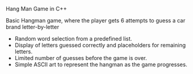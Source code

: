 Hang Man Game in C++

Basic Hangman game, where the player gets 6 attempts to guess a car brand letter-by-letter

- Random word selection from a predefined list.
- Display of letters guessed correctly and placeholders for remaining letters.
- Limited number of guesses before the game is over.
- Simple ASCII art to represent the hangman as the game progresses.
